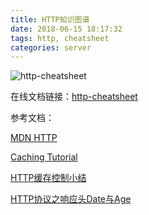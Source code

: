```yaml
---
title: HTTP知识图谱
date: 2018-06-15 18:17:32
tags: http, cheatsheet
categories: server 
---
```


![http-cheatsheet](/img/http-cheatsheet.png)

在线文档链接：[http-cheatsheet](https://www.processon.com/mindmap/5bf9300ae4b04dd279934191)

参考文档：

[MDN HTTP](https://developer.mozilla.org/zh-CN/docs/Web/HTTP)

[Caching Tutorial ](https://www.mnot.net/cache_docs/)

[HTTP缓存控制小结](http://imweb.io/topic/5795dcb6fb312541492eda8c)

[HTTP协议之响应头Date与Age](https://blog.csdn.net/xifeijian/article/details/46460631)